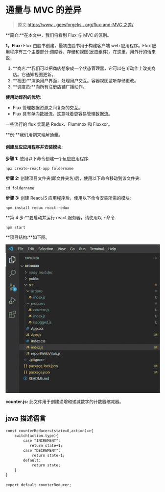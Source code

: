 # 通量与 MVC 的差异

> 原文:[https://www . geesforgeks . org/flux-and-MVC 之差/](https://www.geeksforgeeks.org/difference-between-flux-and-mvc/)

**简介:**在本文中，我们将看到 Flux 与 MVC 的区别。

**1。Flux:** Flux 由脸书创建，最初由脸书用于构建客户端 web 应用程序。Flux 应用程序有三个主要部分:调度器、存储和视图(反应组件)。在这里，用外行的话来说，

1.  **商店:**我们可以把商店想象成一个状态管理器，它可以在听动作上改变商店。它通知视图更新。
2.  **视图:**渲染用户界面，处理用户交互。容器视图监听存储更改。
3.  **调度员:**向所有注册店铺广播动作。

**使用助焊剂的优势:**

*   Flux 管理数据资源之间复杂的交互。
*   Flux 具有单向数据流。这意味着更容易管理数据流。

一些流行的 flux 实现是 Redux、Flummox 和 Fluxxor。

**例:**我们用例来理解通量。

#### **创建反应应用程序并安装模块:**

**步骤 1:** 使用以下命令创建一个反应应用程序:

```
npx create-react-app foldername
```

**步骤 2:** 创建项目文件夹(即文件夹名)后，使用以下命令移动到该文件夹:

```
cd foldername
```

**步骤 3:** 创建 ReactJS 应用程序后，使用以下命令安装所需的模块:

```
npm install redux react-redux
```

**第 4 步:**要启动并运行 react 服务器，请使用以下命令

```
npm start
```

**项目结构:**如下图。

![](img/82d636479ae6ee7c36c14d514875db35.png)

**counter.js:** 此文件用于创建递增和递减数字的计数器缩减器。

## java 描述语言

```
const counterReducer=(state=0,action)=>{
    switch(action.type){
        case "INCREMENT":
           return state+1;
        case "DECREMENT":
            return state-1;
        default:
            return state;
    }
}

export default counterReducer;
```